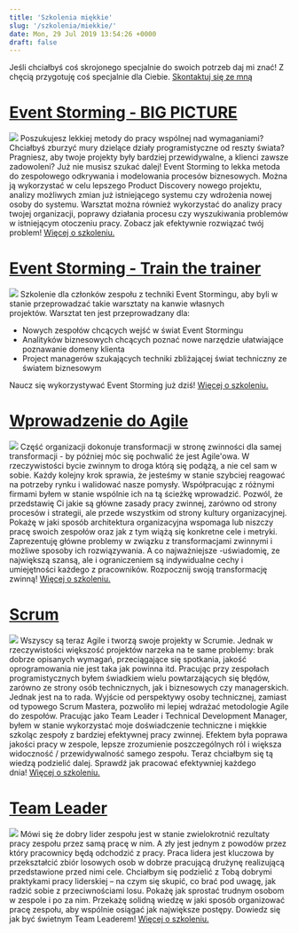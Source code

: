 ```yaml
---
title: 'Szkolenia miękkie'
slug: '/szkolenia/miekkie/'
date: Mon, 29 Jul 2019 13:54:26 +0000
draft: false
---
```


Jeśli chciałbyś coś skrojonego specjalnie do swoich potrzeb daj mi znać! Z chęcią przygotuję coś specjalnie dla Ciebie. [Skontaktuj się ze mną](/kontakt)

[Event Storming - BIG PICTURE](/szkolenia/event-storming-big-picture)
=====================================================================

[![](https://radekmaziarka.pl/wp-content/uploads/2018/05/eventstorming.logo_-300x149.png)](/szkolenia/event-storming-big-picture) Poszukujesz lekkiej metody do pracy wspólnej nad wymaganiami? Chciałbyś zburzyć mury dzielące działy programistyczne od reszty świata? Pragniesz, aby twoje projekty były bardziej przewidywalne, a klienci zawsze zadowoleni? Już nie musisz szukać dalej! Event Storming to lekka metoda do zespołowego odkrywania i modelowania procesów biznesowych. Można ją wykorzystać w celu lepszego Product Discovery nowego projektu, analizy możliwych zmian już istniejącego systemu czy wdrożenia nowej osoby do systemu. Warsztat można również wykorzystać do analizy pracy twojej organizacji, poprawy działania procesu czy wyszukiwania problemów w istniejącym otoczeniu pracy. Zobacz jak efektywnie rozwiązać twój problem! [Więcej o szkoleniu.](/szkolenia/event-storming-big-picture)

[Event Storming - Train the trainer](/szkolenia/event-storming-train-the-trainer)
=================================================================================

[![](https://radekmaziarka.pl/wp-content/uploads/2018/05/eventstorming.logo_-300x149.png)](/szkolenia/event-storming-train-the-trainer) Szkolenie dla członków zespołu z techniki Event Stormingu, aby byli w stanie przeprowadzać takie warsztaty na kanwie własnych projektów. Warsztat ten jest przeprowadzany dla:

*   Nowych zespołów chcących wejść w świat Event Stormingu
*   Analityków biznesowych chcących poznać nowe narzędzie ułatwiające poznawanie domeny klienta
*   Project managerów szukających techniki zbliżającej świat techniczny ze światem biznesowym

Naucz się wykorzystywać Event Storming już dziś! [Więcej o szkoleniu.](/szkolenia/event-storming-train-the-trainer)

[Wprowadzenie do Agile](/szkolenia/event-storming-train-the-trainer)
====================================================================

[![](https://radekmaziarka.pl/wp-content/uploads/2019/09/Agile.jpg)](/szkolenia/wprowadzenie-do-agile/) Część organizacji dokonuje transformacji w stronę zwinności dla samej transformacji - by później móc się pochwalić że jest Agile'owa. W rzeczywistości bycie zwinnym to droga którą się podążą, a nie cel sam w sobie. Każdy kolejny krok sprawia, że jesteśmy w stanie szybciej reagować na potrzeby rynku i walidować nasze pomysły. Współpracując z różnymi firmami byłem w stanie wspólnie ich na tą ścieżkę wprowadzić. Pozwól, że przedstawię Ci jakie są główne zasady pracy zwinnej, zarówno od strony procesów i strategii, ale przede wszystkim od strony kultury organizacyjnej. Pokażę w jaki sposób architektura organizacyjna wspomaga lub niszczy pracę swoich zespołów oraz jak z tym wiążą się konkretne cele i metryki. Zaprezentuję główne problemy w związku z transformacjami zwinnymi i możliwe sposoby ich rozwiązywania. A co najważniejsze -uświadomię, ze największą szansą, ale i ograniczeniem są indywidualne cechy i umiejętności każdego z pracowników. Rozpocznij swoją transformację zwinną! [Więcej o szkoleniu.](/szkolenia/wprowadzenie-do-agile/)

[Scrum](/szkolenia/agile-scrum/)
================================

[![](https://radekmaziarka.pl/wp-content/uploads/2019/09/Scrum.jpg)](/szkolenia/agile-scrum/) Wszyscy są teraz Agile i tworzą swoje projekty w Scrumie. Jednak w rzeczywistości większość projektów narzeka na te same problemy: brak dobrze opisanych wymagań, przeciągające się spotkania, jakość oprogramowania nie jest taka jak powinna itd. Pracując przy zespołach programistycznych byłem świadkiem wielu powtarzających się błędów, zarówno ze strony osób technicznych, jak i biznesowych czy managerskich. Jednak jest na to rada. Wyjście od perspektywy osoby technicznej, zamiast od typowego Scrum Mastera, pozwoliło mi lepiej wdrażać metodologie Agile do zespołów. Pracując jako Team Leader i Technical Development Manager, byłem w stanie wykorzystać moje doświadczenie techniczne i miękkie szkoląc zespoły z bardziej efektywnej pracy zwinnej. Efektem była poprawa jakości pracy w zespole, lepsze zrozumienie poszczególnych ról i większa widoczność / przewidywalność samego zespołu. Teraz chciałbym się tą wiedzą podzielić dalej. Sprawdź jak pracować efektywniej każdego dnia! [Więcej o szkoleniu.](/szkolenia/agile-scrum/)

[Team Leader](/szkolenia/team-leader/)
======================================

[![](https://radekmaziarka.pl/wp-content/uploads/2019/09/Team-Leader-2.jpg)](/szkolenia/team-leader/) Mówi się że dobry lider zespołu jest w stanie zwielokrotnić rezultaty pracy zespołu przez samą pracę w nim. A zły jest jednym z powodów przez który pracownicy będą odchodzić z pracy. Praca lidera jest kluczowa by przekształcić zbiór losowych osob w dobrze pracującą drużynę realizującą przedstawione przed nimi cele. Chciałbym się podzielić z Tobą dobrymi praktykami pracy liderskiej – na czym się skupić, co brać pod uwagę, jak radzić sobie z przeciwnościami losu. Pokażę jak sprostać trudnym osobom w zespole i po za nim. Przekażę solidną wiedzę w jaki sposób organizować pracę zespołu, aby wspólnie osiągać jak największe postępy. Dowiedz się jak być świetnym Team Leaderem! [Więcej o szkoleniu.](/szkolenia/team-leader/)